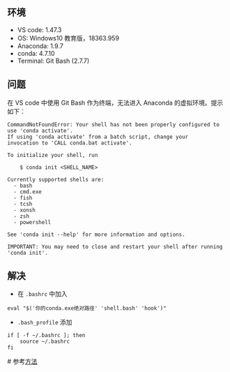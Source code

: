 ## 环境
- VS code: 1.47.3 
- OS: Windows10 教育版，18363.959
- Anaconda: 1.9.7
- conda: 4.7.10
- Terminal: Git Bash (2.7.7)

## 问题
在 VS code 中使用 Git Bash 作为终端，无法进入 Anaconda 的虚拟环境。提示如下：
```
CommandNotFoundError: Your shell has not been properly configured to use 'conda activate'.
If using 'conda activate' from a batch script, change your
invocation to 'CALL conda.bat activate'.

To initialize your shell, run

    $ conda init <SHELL_NAME>

Currently supported shells are:
  - bash
  - cmd.exe
  - fish
  - tcsh
  - xonsh
  - zsh
  - powershell

See 'conda init --help' for more information and options.

IMPORTANT: You may need to close and restart your shell after running 'conda init'. 
```

## 解决
- 在 `.bashrc` 中加入
```
eval "$('你的conda.exe绝对路径' 'shell.bash' 'hook')"
```

- `.bash_profile` 添加
```
if [ -f ~/.bashrc ]; then
    source ~/.bashrc
fi
```

\# 参考[方法](https://stackoverflow.com/a/58520069) 
